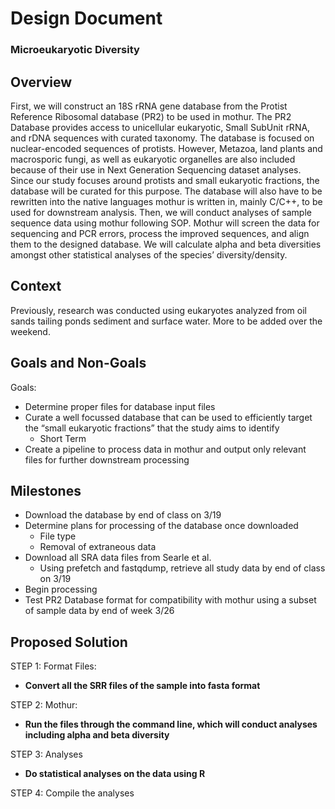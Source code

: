 # Design Document
### Microeukaryotic Diversity


## Overview
First, we will construct  an 18S rRNA gene database from the Protist Reference Ribosomal database (PR2) to be used in mothur. The PR2 Database provides access to unicellular eukaryotic, Small SubUnit rRNA, and rDNA sequences with curated taxonomy. The database is focused on nuclear-encoded sequences of protists. However, Metazoa, land plants and macrosporic fungi, as well as eukaryotic organelles are also included because of their use in Next Generation Sequencing dataset analyses. Since our study focuses around protists and small eukaryotic fractions, the database will be curated for this purpose. The database will also have to be rewritten into the native languages mothur is written in, mainly C/C++, to be used for downstream analysis. Then, we will conduct analyses of sample sequence data using mothur following SOP. Mothur will screen the data for sequencing and PCR errors, process the improved sequences, and align them to the designed database. We will calculate alpha and beta diversities amongst other statistical analyses of the species’ diversity/density.

## Context
Previously, research was conducted using eukaryotes analyzed from oil sands tailing ponds sediment and surface water. 
More to be added over the weekend.

## Goals and Non-Goals
Goals:
* Determine proper files for database input files
* Curate a well focussed database that can be used to efficiently target the “small eukaryotic fractions” that the study aims to identify
  * Short Term
* Create a pipeline to process data in mothur and output only relevant files for further downstream processing


## Milestones
* Download the database by end of class on 3/19
* Determine plans for processing of the database once downloaded
  * File type
  * Removal of extraneous data
* Download all SRA data files from Searle et al.
  * Using prefetch and fastqdump, retrieve all study data by end of class on 3/19 
* Begin processing
* Test PR2 Database format for compatibility with mothur using a subset of sample data by end of week 3/26  

## Proposed Solution
STEP 1: Format Files:
* **Convert all the SRR files of the sample into fasta format**

STEP 2: Mothur:
* **Run the files through the command line, which will conduct analyses including alpha and beta diversity**

STEP 3: Analyses
* **Do statistical analyses on the data using R**

STEP 4: Compile the analyses 

